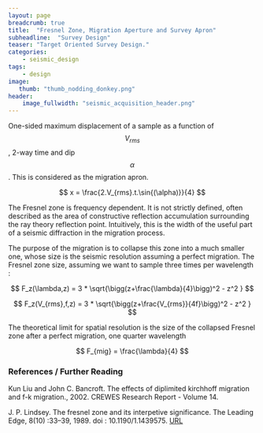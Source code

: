 ```yaml
---
layout: page
breadcrumb: true
title:  "Fresnel Zone, Migration Aperture and Survey Apron"
subheadline:  "Survey Design"
teaser: "Target Oriented Survey Design."
categories:
    - seismic_design
tags:
    - design
image:
   thumb: "thumb_nodding_donkey.png"
header:
    image_fullwidth: "seismic_acquisition_header.png"
---
```



One-sided maximum displacement of a sample as a function of $$V_{rms}$$, 2-way time and dip $$\alpha$$.
This is considered as the migration apron.

$$
x = \frac{2.V_{rms}.t.\sin{(\alpha)}}{4}
$$


The Fresnel zone is frequency dependent. It is not strictly defined, often described as the area of constructive reflection accumulation surrounding the ray theory reflection point. Intuitively, this is the width of the useful part of a seismic diffraction in the migration process.

The purpose of the migration is to collapse this zone into a much smaller one, whose size is the seismic resolution assuming a perfect migration.
The Fresnel zone size, assuming we want to sample three times per wavelength :

$$
F_z(\lambda,z) = 3 * \sqrt{\bigg(z+\frac{\lambda}{4}\bigg)^2 - z^2 }
$$

$$
F_z(V_{rms},f,z) = 3 * \sqrt{\bigg(z+\frac{V_{rms}}{4f}\bigg)^2 - z^2 }
$$


The theoretical limit for spatial resolution is the size of the collapsed Fresnel zone after a perfect migration, one quarter wavelength

$$
F_{mig} = \frac{\lambda}{4}
$$


### References / Further Reading
Kun Liu and John C. Bancroft. The effects of diplimited kirchhoff migration and f-k migration., 2002. CREWES Research Report - Volume 14.

J. P. Lindsey. The fresnel zone and its interpetive significance. The Leading Edge, 8(10) :33–39, 1989. doi : 10.1190/1.1439575. [URL](http://dx.doi.org/10.1190/1.1439575)
